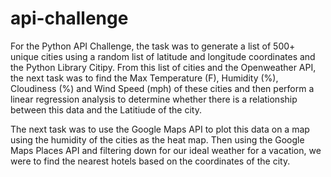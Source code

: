 # api-challenge

For the Python API Challenge, the task was to generate a list of 500+ unique cities using a random list of latitude and longitude coordinates and the Python Library Citipy. From this list of cities and the Openweather API, the next task was to find the Max Temperature (F), Humidity (%), Cloudiness (%) and Wind Speed (mph) of these cities and then perform a linear regression analysis to determine whether there is a relationship between this data and the Latitiude of the city.

The next task was to use the Google Maps API to plot this data on a map using the humidity of the cities as the heat map. Then using the Google Maps Places API and filtering down for our ideal weather for a vacation, we were to find the nearest hotels based on the coordinates of the city. 
